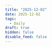 ```yaml
---
title: "2025-12-02"
date: 2025-12-02
tags:
  - Daily
draft: true
hidden: false
disable_feed: false
---
```


